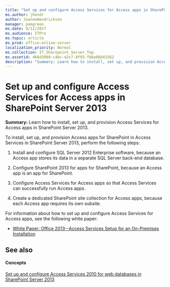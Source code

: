 ```yaml
---
title: "Set up and configure Access Services for Access apps in SharePoint Server 2013"
ms.author: jhendr
author: JoanneHendrickson
manager: pamgreen
ms.date: 9/12/2017
ms.audience: ITPro
ms.topic: article
ms.prod: office-online-server
localization_priority: Normal
ms.collection: IT_Sharepoint_Server_Top
ms.assetid: 466d3069-c4bc-42c7-8f93-f66e08d41562
description: "Summary: Learn how to install, set up, and provision Access Services for Access apps in SharePoint Server 2013."
---
```


# Set up and configure Access Services for Access apps in SharePoint Server 2013

 **Summary:** Learn how to install, set up, and provision Access Services for Access apps in SharePoint Server 2013. 
  
To install, set up, and provision Access apps for SharePoint in Access Services in SharePoint Server 2013, perform the following steps:
  
1. Install and configure SQL Server 2012 Enterprise software, because an Access app stores its data in a separate SQL Server back-end database.
    
2. Configure SharePoint 2013 for apps for SharePoint, because an Access app is an app for SharePoint.
    
3. Configure Access Services for Access apps so that Access Services can successfully run Access apps.
    
4. Create a dedicated SharePoint site collection for Access apps, because each Access app requires its own subsite.
    
For information about how to set up and configure Access Services for Access apps, see the following white paper:
  
- [White Paper: Office 2013--Access Services Setup for an On-Premises Installation](https://go.microsoft.com/fwlink/?LinkId=267146)
    
## See also

#### Concepts

[Set up and configure Access Services 2010 for web databases in SharePoint Server 2013](set-up-and-configure-access-services-2010-for-web-databases-in-sharepoint-2013.md)

